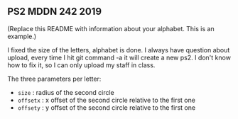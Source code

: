 ## PS2 MDDN 242 2019

(Replace this README with information about your alphabet. This is an example.)

I fixed the size of the letters, alphabet is done. 
I always have question about upload, every time I hit git command -a it will create a new ps2.
I don't know how to fix it, so I can only upload my staff in class.

The three parameters per letter:
  * `size` : radius of the second circle
  * `offsetx` : x offset of the second circle relative to the first one
  * `offsety` : y offset of the second circle relative to the first one

